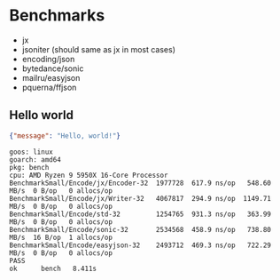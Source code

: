 # Benchmarks

* jx
* jsoniter (should same as jx in most cases)
* encoding/json
* bytedance/sonic
* mailru/easyjson
* pquerna/ffjson

## Hello world

```json
{"message": "Hello, world!"}
```
```
goos: linux
goarch: amd64
pkg: bench
cpu: AMD Ryzen 9 5950X 16-Core Processor
BenchmarkSmall/Encode/jx/Encoder-32  1977728  617.9 ns/op   548.60 MB/s  0 B/op   0 allocs/op
BenchmarkSmall/Encode/jx/Writer-32   4067817  294.9 ns/op  1149.71 MB/s  0 B/op   0 allocs/op
BenchmarkSmall/Encode/std-32         1254765  931.3 ns/op   363.99 MB/s  0 B/op   0 allocs/op
BenchmarkSmall/Encode/sonic-32       2534568  458.9 ns/op   738.80 MB/s  16 B/op  1 allocs/op
BenchmarkSmall/Encode/easyjson-32    2493712  469.3 ns/op   722.29 MB/s  0 B/op   0 allocs/op
PASS
ok      bench   8.411s
```
